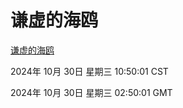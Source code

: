 # 谦虚的海鸥
[谦虚的海鸥](http://219.139.197.74:56308/qxdho/course/base/hotlink/index.php)

2024年 10月 30日 星期三 10:50:01 CST

2024年 10月 30日 星期三 02:50:01 GMT
